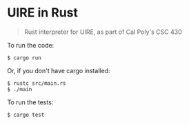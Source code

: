 # UIRE in Rust

> Rust interpreter for UIRE, as part of Cal Poly's CSC 430

To run the code:

    $ cargo run

Or, if you don't have cargo installed:

    $ rustc src/main.rs
    $ ./main

To run the tests:

    $ cargo test

